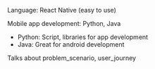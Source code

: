 Language: React Native (easy to use)

Mobile app development: Python, Java

- Python: Script, libraries for app development
- Java: Great for android development

Talks about problem_scenario, user_journey

